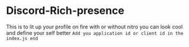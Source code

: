 # Discord-Rich-presence
This is to lit up your profile on fire with or without nitro you can look cool and define your self better 
`Add you application id or client id in the index.js end`
